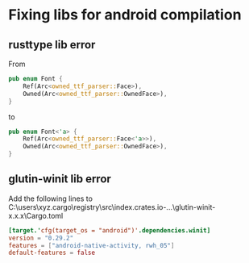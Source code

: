 # Fixing libs for android compilation

## rusttype lib error

From

```rs
pub enum Font {
    Ref(Arc<owned_ttf_parser::Face>),
    Owned(Arc<owned_ttf_parser::OwnedFace>),
}
```

to

```rs
pub enum Font<'a> {
    Ref(Arc<owned_ttf_parser::Face<'a>>),
    Owned(Arc<owned_ttf_parser::OwnedFace>),
}
```

## glutin-winit lib error

Add the following lines to C:\users\xyz\.cargo\registry\src\index.crates.io-...\glutin-winit-x.x.x\Cargo.toml

```toml
[target.'cfg(target_os = "android")'.dependencies.winit]
version = "0.29.2"
features = ["android-native-activity, rwh_05"]
default-features = false

```
